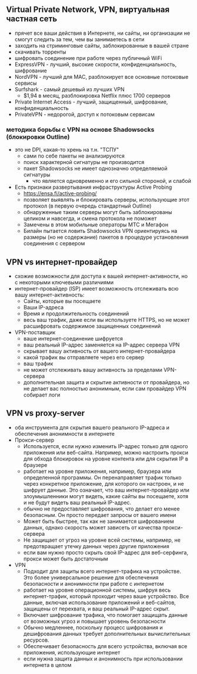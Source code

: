 ## Virtual Private Network, VPN, виртуальная частная сеть
* прячет все ваши действия в Интернете, ни сайты, ни организации не смогут следить за тем, чем вы занимаетесь в сети
* заходить на стриминговые сайты, заблокированные в вашей стране
* скачивать торренты
* шифровать соединение при работе через публичный WiFi
* ExpressVPN - лучший, высокие скорости, конфиденциальность, шифрование
* NordVPN - лучший для MAC, разблокирует все основные потоковые сервисы
* Surfshark - самый дешевый из лучших VPN
  + $1,94 в месяц, разблокировка Netflix плюс 1700 серверов
* Private Internet Access - лучший, защищенный, шифрование, конфиденциальность
* PrivateVPN - недорогой, доступ к потоковым сервисам

### методика борьбы с VPN на основе Shadowsocks (блокировки Outline)
* это не DPI, какая-то хрень на т.н. "ТСПУ"
  + сами по себе пакеты не анализируются
  + поиск характерной сигнатуры не производится
  + пакет Shadowsocks не имеет однозначно определяемой сигнатуры
    - что является одновременно и его сильной стороной, и слабой
* Есть признаки развертывания инфраструктуры Active Probing
  + https://ensa.fi/active-probing/
  + позволяет выявлять и блокировать серверы, использующие этот протокол (в первую очередь стандартный Outline)
  + обнаруженные таким серверы могут быть заблокированы целиком и навсегда, и смена протокола не поможет
  + Замечены в этом мобильные операторы МТС и Мегафон
  + Билайн пытается ловить Shadowsocks VPN ориентируясь на размеры (но не содержание) пакетов в процедуре установления соединения с сервером

## VPN vs интернет-провайдер
* схожие возможности для доступа к вашей интернет-активности, но с некоторыми ключевыми различиями
* интернет-провайдер (ISP) имеет возможность отслеживать всю вашу интернет-активность:
  + Сайты, которые вы посещаете
  + Ваши IP-адреса
  + Время и продолжительность соединений
  + весь ваш трафик, даже если вы используете HTTPS, но не может расшифровать содержимое защищенных соединений
* VPN-поставщик
  + ваше интернет-соединение шифруется
  + ваш реальный IP-адрес заменяется на IP-адрес сервера VPN
  + скрывает вашу активность от вашего интернет-провайдера
  + какой трафик вы отправляете через его сервер
  + ваш трафик
  + не может отслеживать вашу активность за пределами VPN-сервера
  + дополнительная защита и скрытие активности от провайдера, но не делает вас полностью анонимным, если сам провайдер VPN собирает логи
 
## VPN vs proxy-server
* оба инструмента для скрытия вашего реального IP-адреса и обеспечения анонимности в интернете
* Прокси-сервер
  + Используется, если нужно изменить IP-адрес только для одного приложения или веб-сайта. Например, можно настроить прокси для обхода блокировок на уровне контента или для скрытия IP в браузере
  + работает на уровне приложения, например, браузера или определенной программы. Он перенаправляет трафик только через конкретное приложение, для которого он настроен, и не шифрует данные. Это означает, что ваш интернет-провайдер или злоумышленники могут видеть, какие сайты вы посещаете, хотя и не будут видеть ваш реальный IP-адрес.
  + обычно не предоставляет шифрования, что делает его менее безопасным. Он просто передает запросы от вашего имени
  + Может быть быстрее, так как не занимается шифрованием данных, однако скорость может зависеть от качества прокси-сервера
  + Не защищает от угроз на уровне всей системы, например, не предотвращает утечку данных через другие приложения
  + если вам нужно просто скрыть свой IP-адрес для веб-серфинга, прокси может быть достаточным
* VPN
  + Подходит для защиты всего интернет-трафика на устройстве. Это более универсальное решение для обеспечения безопасности и анонимности при работе с интернетом
  + работает на уровне операционной системы, шифруя весь интернет-трафик, который проходит через ваше устройство. Все данные, включая использование приложений и веб-сайтов, защищены от перехвата, и ваш реальный IP-адрес скрыт.
  + Включает шифрование трафика, что помогает защищать данные от возможных угроз и повышает уровень безопасности
  + Обычно медленнее, поскольку процесс шифрования и дешифрования данных требует дополнительных вычислительных ресурсов.
  + Обеспечивает безопасность для всего устройства, включая все приложения, использующие интернет
  + если нужна защита данных и анонимность при использовании интернета в целом
